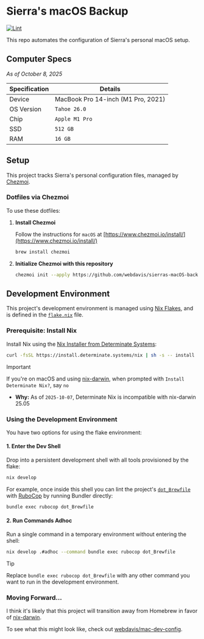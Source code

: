# Sierra's macOS Backup

[![Lint](https://github.com/webdavis/sierras-macOS-backup/actions/workflows/lint.yml/badge.svg)](https://github.com/webdavis/sierras-macOS-backup/actions/workflows/lint.yml)

This repo automates the configuration of Sierra's personal macOS setup.

## Computer Specs

*As of October 8, 2025*

| Specification | Details                            |
| ------------- | ---------------------------------- |
| Device        | MacBook Pro 14-inch (M1 Pro, 2021) |
| OS Version    | `Tahoe 26.0`                       |
| Chip          | `Apple M1 Pro`                     |
| SSD           | `512 GB`                           |
| RAM           | `16 GB`                            |

## Setup

This project tracks Sierra's personal configuration files, managed by
[Chezmoi](https://www.chezmoi.io/).

### Dotfiles via Chezmoi

To use these dotfiles:

1. **Install Chezmoi**

   Follow the instructions for `macOS` at
   [https://www.chezmoi.io/install/](https://www.chezmoi.io/install/)

   ```bash
   brew install chezmoi
   ```

1. **Initialize Chezmoi with this repository**

   ```bash
   chezmoi init --apply https://github.com/webdavis/sierras-macOS-backup.git
   ```

## Development Environment

This project's development environment is managed using
[Nix Flakes](https://wiki.nixos.org/wiki/Flakes), and is defined in the
[`flake.nix`](./flake.nix) file.

### Prerequisite: Install Nix

Install Nix using the
[Nix Installer from Determinate Systems](https://github.com/DeterminateSystems/nix-installer):

```bash
curl -fsSL https://install.determinate.systems/nix | sh -s -- install
```

> [!IMPORTANT]
>
> If you're on macOS and using [nix-darwin](https://github.com/nix-darwin/nix-darwin), when
> prompted with `Install Determinate Nix?`, say `no`
>
> - **Why:** As of `2025-10-07`, Determinate Nix is incompatible with nix-darwin 25.05

### Using the Development Environment

You have two options for using the flake environment:

#### 1. Enter the Dev Shell

Drop into a persistent development shell with all tools provisioned by the flake:

```bash
nix develop
```

For example, once inside this shell you can lint the project's [`dot_Brewfile`](./dot_Brewfile)
with [RuboCop](https://github.com/rubocop/rubocop) by running Bundler directly:

```bash
bundle exec rubocop dot_Brewfile
```

#### 2. Run Commands Adhoc

Run a single command in a temporary environment without entering the shell:

```bash
nix develop .#adhoc --command bundle exec rubocop dot_Brewfile
```

> [!TIP]
>
> Replace `bundle exec rubocop dot_Brewfile` with any other command you want to run in the
> development environment.

### Moving Forward...

I think it's likely that this project will transition away from Homebrew in favor of
[nix-darwin](https://github.com/nix-darwin/nix-darwin).

To see what this might look like, check out
[webdavis/mac-dev-config](https://github.com/webdavis/mac-dev-config).

